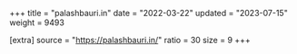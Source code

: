 +++
title = "palashbauri.in"
date = "2022-03-22"
updated = "2023-07-15"
weight = 9493

[extra]
source = "https://palashbauri.in/"
ratio = 30
size = 9
+++
